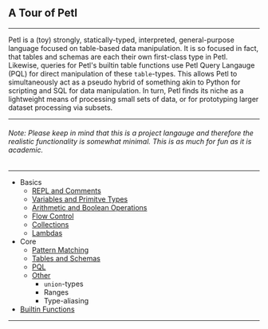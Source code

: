 ## A Tour of Petl

---

Petl is a (toy) strongly, statically-typed, interpreted, general-purpose language 
focused on table-based data manipulation. It is so focused in fact, that tables 
and schemas are each their own first-class type in Petl. Likewise, queries for Petl's 
builtin table functions use Petl Query Langauge (PQL) for direct manipulation 
of these ```table```-types. This allows Petl to simultaneously act as a pseudo 
hybrid of something akin to Python for scripting and SQL for data manipulation. 
In turn, Petl finds its niche as a lightweight means of processing 
small sets of data, or for prototyping larger dataset processing via subsets.

---

###### Note: Please keep in mind that this is a project langauge and therefore the realistic functionality is somewhat minimal. This is as much for fun as it is academic.

---

- Basics
  - [REPL and Comments](docs/petl/basics/repl_comments.md)
  - [Variables and Primitve Types](docs/petl/basics/variables_and_prims.md)
  - [Arithmetic and Boolean Operations](docs/petl/basics/arith_bool_ops.md)
  - [Flow Control](docs/petl/basics/flow_control.md)
  - [Collections](docs/petl/basics/collections.md)
  - [Lambdas](docs/petl/basics/lambdas.md)
- Core
  - [Pattern Matching](docs/petl/core/pattern_matching.md)
  - [Tables and Schemas](docs/petl/core/tables_schemas.md)
  - [PQL](docs/petl/core/queries.md)
  - [Other](docs/petl/core/other.md)
    * ```union```-types
    * Ranges
    * Type-aliasing
- [Builtin Functions](docs/petl/builtin/builtin.md)

---